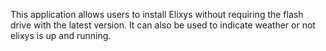 This application allows users to install Elixys without requiring the flash drive with the latest version.
It can also be used to indicate weather or not elixys is up and running.

